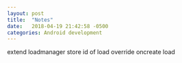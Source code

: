 ```yaml
---
layout: post
title:  "Notes"
date:   2018-04-19 21:42:58 -0500
categories: Android development
---
```


extend loadmanager
store id of load
override oncreate load
